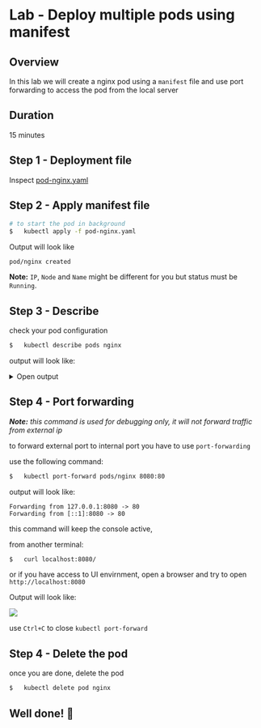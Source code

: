 # Lab - Deploy multiple pods using manifest

## Overview

In this lab we will create a nginx pod using a `manifest` file and use port forwarding to access the pod from the local server

## Duration

15 minutes

## Step 1 - Deployment file

Inspect  [pod-nginx.yaml](pod-nginx.yaml)

## Step 2 -  Apply manifest file

```bash
# to start the pod in background
$   kubectl apply -f pod-nginx.yaml
```

Output will look like

```console
pod/nginx created
```

**Note:** `IP`, `Node` and `Name` might be different for you but status must be `Running`.

## Step 3 - Describe

check your pod configuration

```bash
$   kubectl describe pods nginx
```

output will look like:
<details>
<summary>Open output</summary>

```console
Name:         nginx
Namespace:    default
Priority:     0
Node:         k-worker1/172.16.0.203
Start Time:   Sun, 12 Sep 2021 10:16:48 +0000
Labels:       run=nginx
Annotations:  cni.projectcalico.org/containerID: 574b8800ac0fc8435b37659702dc168a66aac7522b561d40abadc31bcdd0f4fe
              cni.projectcalico.org/podIP: 192.168.130.139/32
              cni.projectcalico.org/podIPs: 192.168.130.139/32
Status:       Running
IP:           192.168.130.139
IPs:
  IP:  192.168.130.139
Containers:
  nginx:
    Container ID:   docker://fb7a63545666619d23e9d1dd994d5c03a935091e62e7c26a039e2014bab120d4
    Image:          nginx
    Image ID:       docker-pullable://nginx@sha256:853b221d3341add7aaadf5f81dd088ea943ab9c918766e295321294b035f3f3e
    Port:           <none>
    Host Port:      <none>
    State:          Running
      Started:      Sun, 12 Sep 2021 10:16:49 +0000
    Ready:          True
    Restart Count:  0
    Environment:    <none>
    Mounts:
      /var/run/secrets/kubernetes.io/serviceaccount from kube-api-access-sfcn9 (ro)
Conditions:
  Type              Status
  Initialized       True
  Ready             True
  ContainersReady   True
  PodScheduled      True
Volumes:
  kube-api-access-sfcn9:
    Type:                    Projected (a volume that contains injected data from multiple sources)
    TokenExpirationSeconds:  3607
    ConfigMapName:           kube-root-ca.crt
    ConfigMapOptional:       <nil>
    DownwardAPI:             true
QoS Class:                   BestEffort
Node-Selectors:              <none>
Tolerations:                 node.kubernetes.io/not-ready:NoExecute op=Exists for 300s
                             node.kubernetes.io/unreachable:NoExecute op=Exists for 300s
Events:
  Type    Reason     Age   From               Message
  ----    ------     ----  ----               -------
  Normal  Scheduled  115s  default-scheduler  Successfully assigned default/nginx to k-worker1
  Normal  Pulling    114s  kubelet            Pulling image "nginx"
  Normal  Pulled     114s  kubelet            Successfully pulled image "nginx" in 109.179788ms
  Normal  Created    114s  kubelet            Created container nginx
  Normal  Started    114s  kubelet            Started container nginx

```

</details>

## Step 4 - Port forwarding

***Note:** this command is used for debugging only, it will not forward traffic from external ip*

to forward external port to internal port you have to use `port-forwarding`

use the following command:

```bash
$   kubectl port-forward pods/nginx 8080:80
```

output will look like:

```console
Forwarding from 127.0.0.1:8080 -> 80
Forwarding from [::1]:8080 -> 80
```

this command will keep the console active,

from another terminal:

```bash
$   curl localhost:8080/
```

or if you have access to UI envirnment,
open a browser and try to open `http://localhost:8080`

Output will look like:

![](pf.jpg)

use `Ctrl+C` to close `kubectl port-forward`

## Step 4 - Delete the pod

once you are done, delete the pod

```bash
$   kubectl delete pod nginx
```

## Well done! 👏

